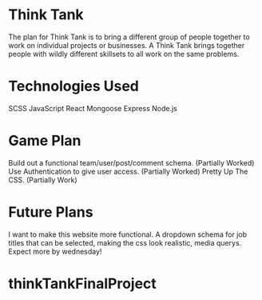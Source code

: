 # Think Tank 

The plan for Think Tank is to bring a different group of people together to work on individual projects or businesses. A Think Tank brings together people with wildly different skillsets to all work on the same problems. 

# Technologies Used

 SCSS
 JavaScript
 React
 Mongoose
 Express
 Node.js

# Game Plan

Build out a functional team/user/post/comment schema. (Partially Worked)
Use Authentication to give user access. (Partially Worked)
Pretty Up The CSS. (Partially Work)

# Future Plans

I want to make this website more functional. A dropdown schema for job titles that can be selected, making the css look realistic, media querys. Expect more by wednesday!

# thinkTankFinalProject
